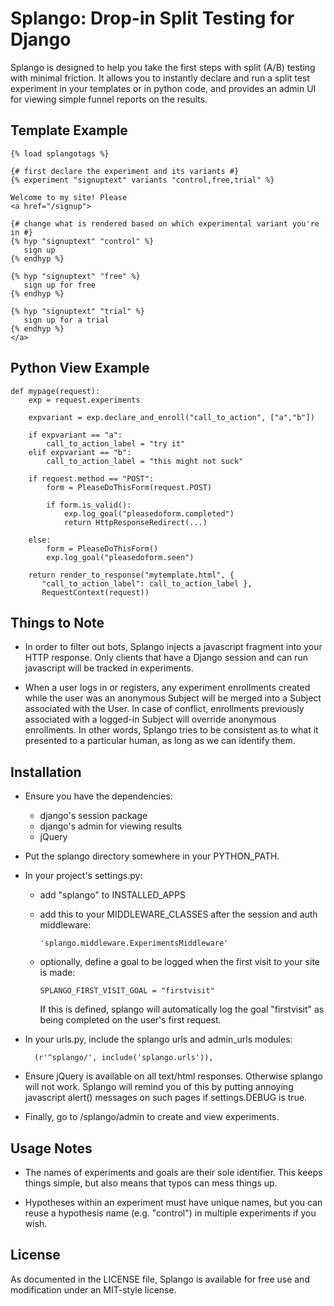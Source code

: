 # Splango: Drop-in Split Testing for Django

Splango is designed to help you take the first steps with split (A/B)
testing with minimal friction.  It allows you to instantly declare and run a
split test experiment in your templates or in python code, and provides an
admin UI for viewing simple funnel reports on the results.

## Template Example

    {% load splangotags %}

    {# first declare the experiment and its variants #}
    {% experiment "signuptext" variants "control,free,trial" %}

    Welcome to my site! Please
    <a href="/signup">

    {# change what is rendered based on which experimental variant you're in #}
    {% hyp "signuptext" "control" %}
       sign up
    {% endhyp %}

    {% hyp "signuptext" "free" %}
       sign up for free
    {% endhyp %}

    {% hyp "signuptext" "trial" %}
       sign up for a trial
    {% endhyp %}
    </a>


## Python View Example

    def mypage(request):
        exp = request.experiments

        expvariant = exp.declare_and_enroll("call_to_action", ["a","b"])

        if expvariant == "a":
            call_to_action_label = "try it"
        elif expvariant == "b":
            call_to_action_label = "this might not suck"

        if request.method == "POST":
            form = PleaseDoThisForm(request.POST)

            if form.is_valid():
                exp.log_goal("pleasedoform.completed")
                return HttpResponseRedirect(...)

        else:
            form = PleaseDoThisForm()
            exp.log_goal("pleasedoform.seen")

        return render_to_response("mytemplate.html", { 
           "call_to_action_label": call_to_action_label },
           RequestContext(request))


## Things to Note

* In order to filter out bots, Splango injects a javascript fragment into
  your HTTP response. Only clients that have a Django session and can run
  javascript will be tracked in experiments.

* When a user logs in or registers, any experiment enrollments created while
  the user was an anonymous Subject will be merged into a Subject associated
  with the User. In case of conflict, enrollments previously associated with
  a logged-in Subject will override anonymous enrollments. In other words,
  Splango tries to be consistent as to what it presented to a particular
  human, as long as we can identify them.


## Installation

* Ensure you have the dependencies:
  * django's session package
  * django's admin for viewing results
  * jQuery

* Put the splango directory somewhere in your PYTHON_PATH.

* In your project's settings.py:

  * add "splango" to INSTALLED_APPS

  * add this to your MIDDLEWARE_CLASSES after the session and auth
    middleware:

        'splango.middleware.ExperimentsMiddleware'

  * optionally, define a goal to be logged when the first visit to your site
    is made:

        SPLANGO_FIRST_VISIT_GOAL = "firstvisit"

    If this is defined, splango will automatically log the goal "firstvisit"
    as being completed on the user's first request.

* In your urls.py, include the splango urls and admin_urls modules:

        (r'^splango/', include('splango.urls')),

* Ensure jQuery is available on all text/html responses. Otherwise splango
  will not work. Splango will remind you of this by putting annoying
  javascript alert() messages on such pages if settings.DEBUG is true.

* Finally, go to /splango/admin to create and view experiments.


## Usage Notes

* The names of experiments and goals are their sole identifier. This keeps
  things simple, but also means that typos can mess things up.

* Hypotheses within an experiment must have unique names, but you can reuse
  a hypothesis name (e.g. "control") in multiple experiments if you wish.

## License

As documented in the LICENSE file, Splango is available for free use and modification under an MIT-style license.